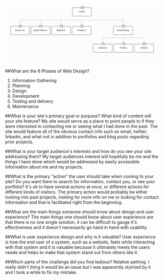 ![Site Map](/week-2/imgs/Site_Map.PNG)

##What are the 6 Phases of Web Design?
1. Information Gathering
2. Planning
3. Design
4. Development
5. Testing and delivery
6. Maintenance

##What is your site's primary goal or purpose? What kind of content will your site feature?
My site would serve as a place to point people to if they were interested in contacting me or seeing what I had done in the past. The site would feature all of the obvious contact info such as email, twitter, linkedin, and what not in addition to portfolios and blog posts regarding prior projects.

##What is your target audience's interests and how do you see your site addressing them?
My target audiences interest will hopefully be me and the things I have done which would be addressed by easily accessible information about me and my projects.

##What is the primary "action" the user should take when coming to your site? Do you want them to search for information, contact you, or see your portfolio? It's ok to have several actions at once, or different actions for different kinds of visitors.
The primary action would probably be either looking into past projects, looking for more info on me or looking for contact information and that is facilitated right from the beginning.

##What are the main things someone should know about design and user experience?
The main things one should know about user experience are that there is no one single solution, it can be difficult to gauge it's effectiveness and it doesn't necessarily go hand in hand with usability.

##What is user experience design and why is it valuable?
User experience is how the end user of a system, such as a website, feels while interacting with that system and it is valuable because it ultimately meets the users needs and helps to make that system stand out from others like it.

##Which parts of the challenge did you find tedious?
Relative pathing. I really didn't thing it would be an issue but I was apparently stymied by it and I took a while to fix my mistake.
